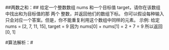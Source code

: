 ##两数之和：##
       给定一个整数数组 nums 和一个目标值 target，请你在该数组中找出和为目标值的那 两个 整数，并返回他们的数组下标。
 你可以假设每种输入只会对应一个答案。但是，你不能重复利用这个数组中同样的元素。
 示例:
 给定 nums = [2, 7, 11, 15], target = 9
 因为 nums[0] + nums[1] = 2 + 7 = 9
 所以返回 [0, 1]
 
 
#算法解析：#
